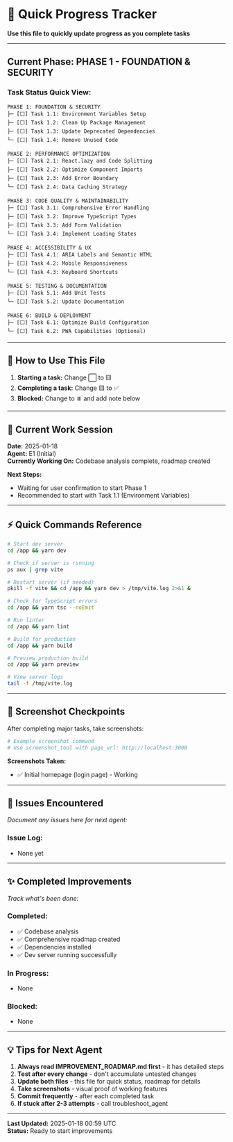 # 🎯 Quick Progress Tracker

**Use this file to quickly update progress as you complete tasks**

---

## Current Phase: PHASE 1 - FOUNDATION & SECURITY

### Task Status Quick View:

```
PHASE 1: FOUNDATION & SECURITY
├─ [⬜] Task 1.1: Environment Variables Setup
├─ [⬜] Task 1.2: Clean Up Package Management  
├─ [⬜] Task 1.3: Update Deprecated Dependencies
└─ [⬜] Task 1.4: Remove Unused Code

PHASE 2: PERFORMANCE OPTIMIZATION
├─ [⬜] Task 2.1: React.lazy and Code Splitting
├─ [⬜] Task 2.2: Optimize Component Imports
├─ [⬜] Task 2.3: Add Error Boundary
└─ [⬜] Task 2.4: Data Caching Strategy

PHASE 3: CODE QUALITY & MAINTAINABILITY
├─ [⬜] Task 3.1: Comprehensive Error Handling
├─ [⬜] Task 3.2: Improve TypeScript Types
├─ [⬜] Task 3.3: Add Form Validation
└─ [⬜] Task 3.4: Implement Loading States

PHASE 4: ACCESSIBILITY & UX
├─ [⬜] Task 4.1: ARIA Labels and Semantic HTML
├─ [⬜] Task 4.2: Mobile Responsiveness
└─ [⬜] Task 4.3: Keyboard Shortcuts

PHASE 5: TESTING & DOCUMENTATION
├─ [⬜] Task 5.1: Add Unit Tests
└─ [⬜] Task 5.2: Update Documentation

PHASE 6: BUILD & DEPLOYMENT
├─ [⬜] Task 6.1: Optimize Build Configuration
└─ [⬜] Task 6.2: PWA Capabilities (Optional)
```

---

## 📝 How to Use This File

1. **Starting a task:** Change ⬜ to 🟨
2. **Completing a task:** Change 🟨 to ✅  
3. **Blocked:** Change to ⏸️ and add note below

---

## 🚀 Current Work Session

**Date:** 2025-01-18  
**Agent:** E1 (Initial)  
**Currently Working On:** Codebase analysis complete, roadmap created

**Next Steps:**
- Waiting for user confirmation to start Phase 1
- Recommended to start with Task 1.1 (Environment Variables)

---

## ⚡ Quick Commands Reference

```bash
# Start dev server
cd /app && yarn dev

# Check if server is running
ps aux | grep vite

# Restart server (if needed)
pkill -f vite && cd /app && yarn dev > /tmp/vite.log 2>&1 &

# Check for TypeScript errors
cd /app && yarn tsc --noEmit

# Run linter
cd /app && yarn lint

# Build for production
cd /app && yarn build

# Preview production build
cd /app && yarn preview

# View server logs
tail -f /tmp/vite.log
```

---

## 📸 Screenshot Checkpoints

After completing major tasks, take screenshots:

```bash
# Example screenshot command
# Use screenshot_tool with page_url: http://localhost:3000
```

**Screenshots Taken:**
- ✅ Initial homepage (login page) - Working

---

## 🐛 Issues Encountered

*Document any issues here for next agent:*

### Issue Log:
- None yet

---

## ✨ Completed Improvements

*Track what's been done:*

### Completed:
- ✅ Codebase analysis
- ✅ Comprehensive roadmap created
- ✅ Dependencies installed
- ✅ Dev server running successfully

### In Progress:
- None

### Blocked:
- None

---

## 💡 Tips for Next Agent

1. **Always read IMPROVEMENT_ROADMAP.md first** - it has detailed steps
2. **Test after every change** - don't accumulate untested changes
3. **Update both files** - this file for quick status, roadmap for details
4. **Take screenshots** - visual proof of working features
5. **Commit frequently** - after each completed task
6. **If stuck after 2-3 attempts** - call troubleshoot_agent

---

**Last Updated:** 2025-01-18 00:59 UTC  
**Status:** Ready to start improvements
